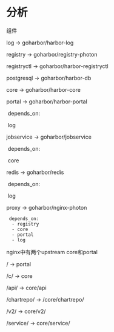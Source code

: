 # 分析

组件

log -> goharbor/harbor-log

registry -> goharbor/registry-photon

registryctl ->  goharbor/harbor-registryctl

postgresql -> goharbor/harbor-db

core -> goharbor/harbor-core

portal -> goharbor/harbor-portal

​	depends_on:

​		log

jobservice -> goharbor/jobservice

​	depends_on:

​		core

redis -> goharbor/redis

​     depends_on:

​		log

proxy -> goharbor/nginx-photon

	 depends_on:
	  - registry
	  - core
	  - portal
	  - log




nginx中有两个upstream core和portal

/ -> portal

/c/ -> core

/api/ -> core/api

/chartrepo/ -> /core/chartrepo/

/v2/ -> core/v2/

/service/ -> core/service/